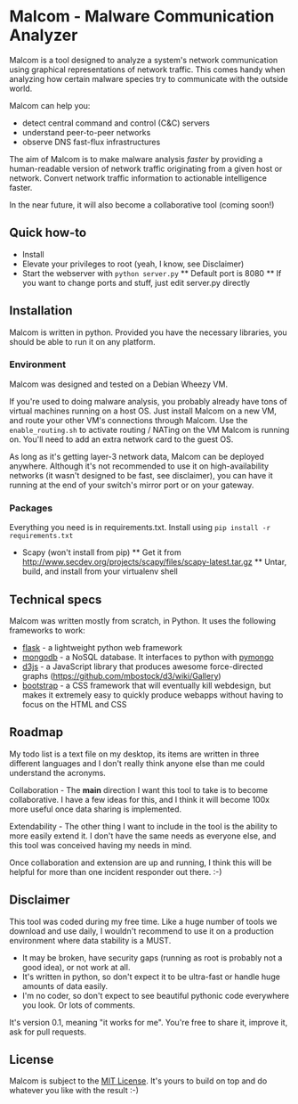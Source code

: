 # Malcom - Malware Communication Analyzer

Malcom is a tool designed to analyze a system's network communication using graphical representations of network traffic. This comes handy when analyzing how certain malware species try to communicate with the outside world. 

Malcom can help you: 

* detect central command and control (C&C) servers
* understand peer-to-peer networks
* observe DNS fast-flux infrastructures

The aim of Malcom is to make malware analysis *faster* by providing a human-readable version of network traffic originating from a given host or network. Convert network traffic information to actionable intelligence faster.

In the near future, it will also become a collaborative tool (coming soon!)

## Quick how-to

* Install
* Elevate your privileges to root (yeah, I know, see Disclaimer)
* Start the webserver with `python server.py`
** Default port is 8080
** If you want to change ports and stuff, just edit server.py directly

## Installation

Malcom is written in python. Provided you have the necessary libraries, you should be able to run it on any platform.

### Environment

Malcom was designed and tested on a Debian Wheezy VM.

If you're used to doing malware analysis, you probably already have tons of virtual machines running on a host OS. Just install Malcom on a new VM, and route your other VM's connections through Malcom. Use the `enable_routing.sh` to activate routing / NATing on the VM Malcom is running on. You'll need to add an extra network card to the guest OS.

As long as it's getting layer-3 network data, Malcom can be deployed anywhere. Although it's not recommended to use it on high-availability networks (it wasn't designed to be fast, see disclaimer), you can have it running at the end of your switch's mirror port or on your gateway.

### Packages

Everything you need is in requirements.txt. Install using `pip install -r requirements.txt`

* Scapy (won't install from pip)
** Get it from http://www.secdev.org/projects/scapy/files/scapy-latest.tar.gz
** Untar, build, and install from your virtualenv shell

## Technical specs

Malcom was written mostly from scratch, in Python. It uses the following frameworks to work: 

* [flask](http://flask.pocoo.org/) - a lightweight python web framework
* [mongodb](http://www.mongodb.org/) - a NoSQL database. It interfaces to python with [pymongo](http://api.mongodb.org/python/current/)
* [d3js](http://d3js.org/) - a JavaScript library that produces awesome force-directed graphs (https://github.com/mbostock/d3/wiki/Gallery)
* [bootstrap](http://twitter.github.io/bootstrap/) - a CSS framework that will eventually kill webdesign, but makes it extremely easy to quickly produce webapps without having to focus on the HTML and CSS

## Roadmap

My todo list is a text file on my desktop, its items are written in three different languages and I don't really think anyone else than me could understand the acronyms.

Collaboration - The **main** direction I want this tool to take is to become collaborative. I have a few ideas for this, and I think it will become 100x more useful once data sharing is implemented.

Extendability - The other thing I want to include in the tool is the ability to more easily extend it. I don't have the same needs as everyone else, and this tool was conceived having my needs in mind.

Once collaboration and extension are up and running, I think this will be helpful for more than one incident responder out there. :-)

## Disclaimer

This tool was coded during my free time. Like a huge number of tools we download and use daily, I wouldn't recommend to use it on a production environment where data stability is a MUST.

* It may be broken, have security gaps (running as root is probably not a good idea), or not work at all. 
* It's written in python, so don't expect it to be ultra-fast or handle huge amounts of data easily. 
* I'm no coder, so don't expect to see beautiful pythonic code everywhere you look. Or lots of comments.

It's version 0.1, meaning "it works for me". You're free to share it, improve it, ask for pull requests.

## License

Malcom is subject to the [MIT License](http://opensource.org/licenses/MIT). It's yours to build on top and do whatever you like with the result :-)